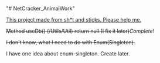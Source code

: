"# NetCracker_AnimalWork" 

<u>This project made from sh*t and sticks. Please help me.</u>

<s>Method useDb() (/Utils/Util) return null.(I fix it later)</s><i>Complete!</i>

<s>I don't know, what I need to do with Enum(Singleton).</s>
 
 I have one idea about enum-singleton. Create later.
